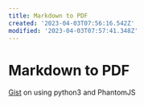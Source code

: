 ```yaml
---
title: Markdown to PDF
created: '2023-04-03T07:56:16.542Z'
modified: '2023-04-03T07:57:41.348Z'
---
```


# Markdown to PDF

[Gist](https://gist.github.com/sooop/32a0539dd352e0ff9ffe) on using python3 and PhantomJS


